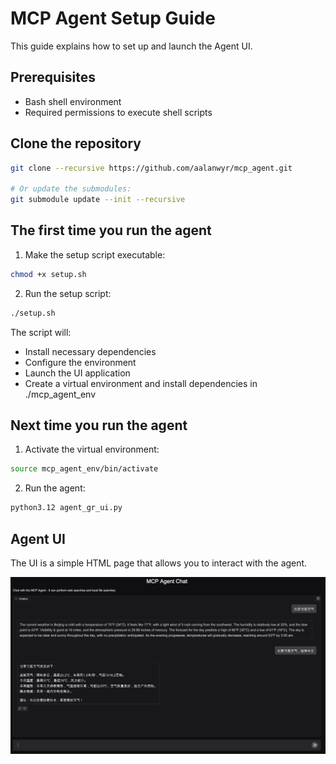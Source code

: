 # MCP Agent Setup Guide

This guide explains how to set up and launch the Agent UI.

## Prerequisites

- Bash shell environment
- Required permissions to execute shell scripts

## Clone the repository

```bash
git clone --recursive https://github.com/aalanwyr/mcp_agent.git

# Or update the submodules:
git submodule update --init --recursive
```

## The first time you run the agent

1. Make the setup script executable:
```bash
chmod +x setup.sh
```

2. Run the setup script:
```bash
./setup.sh
```

The script will:
- Install necessary dependencies
- Configure the environment
- Launch the UI application
- Create a virtual environment and install dependencies in ./mcp_agent_env

## Next time you run the agent

1. Activate the virtual environment:
```bash
source mcp_agent_env/bin/activate
```
2. Run the agent:
```bash
python3.12 agent_gr_ui.py
```

## Agent UI

The UI is a simple HTML page that allows you to interact with the agent.

![Agent UI](./agent-ui.png)
